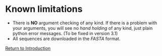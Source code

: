 # Known limitations
* There is **NO** argument checking of any kind. If there is a problem with your arguments, you will see no *hand holding* of any kind, just plain python error messages. (To be fixed in version 3.1)
* All sequences are downloaded in the *FASTA* format.

[Return to Introduction](index.md)
